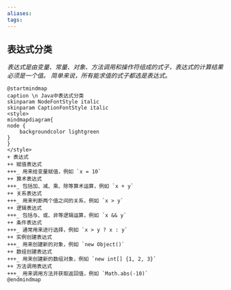 ```yaml
---
aliases: 
tags: 
---
```


## 表达式分类

_表达式是由变量、常量、对象、方法调用和操作符组成的式子，表达式的计算结果必须是一个值。_
_简单来说，所有能求值的式子都选是表达式。_

```plantuml
@startmindmap
caption \n Java中表达式分类
skinparam NodeFontStyle italic
skinparam CaptionFontStyle italic
<style>
mindmapdiagram{
node {
	backgroundcolor lightgreen
}
}
</style>
+ 表达式
++ 赋值表达式
+++_ 用来给变量赋值，例如 `x = 10`
++ 算术表达式
+++_ 包括加、减、乘、除等算术运算，例如 `x + y`
++ 关系表达式
+++_ 用来判断两个值之间的关系，例如 `x > y`
++ 逻辑表达式
+++_ 包括与、或、非等逻辑运算，例如 `x && y`
++ 条件表达式
+++_ 通常用来进行选择，例如 `x > y ? x : y`
++ 实例创建表达式
+++_ 用来创建新的对象，例如 `new Object()`
++ 数组创建表达式
+++_ 用来创建新的数组对象，例如 `new int[] {1, 2, 3}`
++ 方法调用表达式
+++_ 用来调用方法并获取返回值，例如 `Math.abs(-10)`
@endmindmap
```

